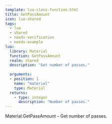 ```yaml
---
template: lua-class-function.html
title: GetPassAmount
icon: lua-shared
tags:
  - lua
  - shared
  - needs-verification
  - needs-example
lua:
  library: Material
  function: GetPassAmount
  realm: shared
  description: "Get number of passes."
  
  arguments:
  - position: 1
    name: "material"
    type: Material
  returns:
    - type: integer
      description: "Number of passes."
---
```


<div class="lua__search__keywords">
Material:GetPassAmount &#x2013; Get number of passes.
</div>
